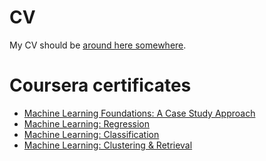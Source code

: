 # CV
My CV should be [around here somewhere](https://github.com/downinja/cv/blob/master/JohnDowning_cv.pdf).

# Coursera certificates
* [Machine Learning Foundations: A Case Study Approach](https://www.coursera.org/account/accomplishments/records/J38HXVS625JP)
* [Machine Learning: Regression](https://www.coursera.org/account/accomplishments/records/A543JXELYQAJ)
* [Machine Learning: Classification](https://www.coursera.org/account/accomplishments/records/FJ5Y6DZDZCN2)
* [Machine Learning: Clustering & Retrieval](https://www.coursera.org/account/accomplishments/records/QNA9L9A8GBRM)
